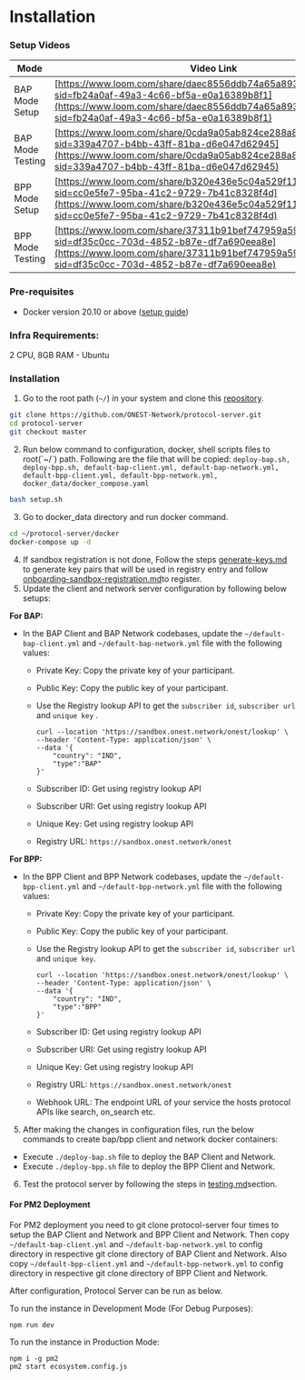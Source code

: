 # Installation

### Setup Videos

| Mode             | Video Link                                                                                                                                                                                                   |
| ---------------- | ------------------------------------------------------------------------------------------------------------------------------------------------------------------------------------------------------------ |
| BAP Mode Setup   | [https://www.loom.com/share/daec8556ddb74a65a893fd67d862b805?sid=fb24a0af-49a3-4c66-bf5a-e0a16389b8f1](https://www.loom.com/share/daec8556ddb74a65a893fd67d862b805?sid=fb24a0af-49a3-4c66-bf5a-e0a16389b8f1) |
| BAP Mode Testing | [https://www.loom.com/share/0cda9a05ab824ce288a82319155377f3?sid=339a4707-b4bb-43ff-81ba-d6e047d62945](https://www.loom.com/share/0cda9a05ab824ce288a82319155377f3?sid=339a4707-b4bb-43ff-81ba-d6e047d62945) |
| BPP Mode Setup   | [https://www.loom.com/share/b320e436e5c04a529f1133a4f1f42c0a?sid=cc0e5fe7-95ba-41c2-9729-7b41c8328f4d](https://www.loom.com/share/b320e436e5c04a529f1133a4f1f42c0a?sid=cc0e5fe7-95ba-41c2-9729-7b41c8328f4d) |
| BPP Mode Testing | [https://www.loom.com/share/37311b91bef747959a59420612a64a68?sid=df35c0cc-703d-4852-b87e-df7a690eea8e](https://www.loom.com/share/37311b91bef747959a59420612a64a68?sid=df35c0cc-703d-4852-b87e-df7a690eea8e) |

### Pre-requisites

* Docker version 20.10 or above ([setup guide](https://docs.docker.com/desktop/))

### Infra Requirements:

2 CPU, 8GB RAM - Ubuntu&#x20;

### Installation

1. Go to the root path (`~/`) in your system and clone this [repository](https://github.com/ONEST-Network/protocol-server).

```sh
git clone https://github.com/ONEST-Network/protocol-server.git
cd protocol-server
git checkout master
```

2. Run below command to configuration, docker, shell scripts files to root(\`\~/\`) path. Following are the   file that will be copied: `deploy-bap.sh, deploy-bpp.sh, default-bap-client.yml, default-bap-network.yml, default-bpp-client.yml, default-bpp-network.yml, docker_data/docker_compose.yaml`

```sh
bash setup.sh
```

3. Go to docker\_data directory and run docker command.

```sh
cd ~/protocol-server/docker
docker-compose up -d
```

4. If sandbox registration is not done, Follow the steps [generate-keys.md](generate-keys.md "mention") to generate key pairs that will be used in registry entry and follow [onboarding-sandbox-registration.md](../../../onboarding-sandbox-registration.md "mention")to register.
5. Update the client and network server configuration by following below setups:&#x20;

**For BAP:**

*   In the BAP Client and BAP Network codebases, update the `~/default-bap-client.yml` and `~/default-bap-network.yml` file with the following values:

    * Private Key: Copy the private key of your participant.
    * Public Key: Copy the public key of your participant.
    *   Use the Registry  lookup API to get the `subscriber id`, `subscriber url` and `unique key` .



        ```
        curl --location 'https://sandbox.onest.network/onest/lookup' \
        --header 'Content-Type: application/json' \
        --data '{
            "country": "IND",
            "type":"BAP"
        }'
        ```



    * Subscriber ID: Get using registry lookup API
    * Subscriber URI: Get using registry lookup API
    * Unique Key: Get using registry lookup API
    * Registry URL: `https://sandbox.onest.network/onest`

&#x20; **For BPP:**

*   In the BPP Client and BPP Network codebases, update the `~/default-bpp-client.yml` and `~/default-bpp-network.yml` file with the following values:

    * Private Key: Copy the private key of your participant.
    * Public Key: Copy the public key of your participant.
    *   Use the Registry  lookup API to get the `subscriber id`, `subscriber url` and `unique key`.



        ```
        curl --location 'https://sandbox.onest.network/onest/lookup' \
        --header 'Content-Type: application/json' \
        --data '{
            "country": "IND",
            "type":"BPP"
        }'
        ```



    * Subscriber ID: Get using registry lookup API
    * Subscriber URI: Get using registry lookup API
    * Unique Key: Get using registry lookup API
    * Registry URL: `https://sandbox.onest.network/onest`
    * Webhook URL: The endpoint URL of your service the hosts protocol APIs like search, on\_search etc.

5. After making the changes in configuration files, run the below commands to create bap/bpp client and network docker containers:       &#x20;

* Execute `./deploy-bap.sh` file to deploy the BAP Client and Network.
* Execute `./deploy-bpp.sh` file to deploy the BPP Client and Network.

6. Test the protocol server by following the steps in [testing.md](testing.md "mention")section.

#### For PM2 Deployment

For PM2 deployment you need to git clone protocol-server four times to setup the BAP Client and Network and BPP Client and Network. Then copy `~/default-bap-client.yml` and `~/default-bap-network.yml` to config directory in respective git clone directory of BAP Client and Network. Also copy `~/default-bpp-client.yml` and `~/default-bpp-network.yml` to config directory in respective git clone directory of BPP Client and Network.

After configuration, Protocol Server can be run as below.

To run the instance in Development Mode (For Debug Purposes):

```
npm run dev
```

To run the instance in Production Mode:

```
npm i -g pm2
pm2 start ecosystem.config.js
```

